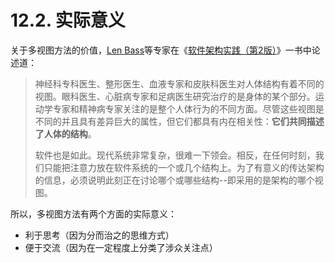 # 12.2. 实际意义

关于多视图方法的价值，[Len Bass](https://en.wikipedia.org/wiki/Len_Bass)等专家在《[软件架构实践（第2版）](https://www.amazon.cn/dp/B0011ALSK4)》一书中论述道：

> 神经科专科医生、整形医生、血液专家和皮肤科医生对人体结构有着不同的视图。眼科医生、心脏病专家和足病医生研究治疗的是身体的某个部分。运动学专家和精神病专家关注的是整个人体行为的不同方面。尽管这些视图是不同的并且具有差异巨大的属性，但它们都具有内在相关性：**它们共同描述了人体的结构**。
>  
> 软件也是如此。现代系统非常复杂，很难一下领会。相反，在任何时刻，我们只能把注意力放在软件系统的一个或几个结构上。为了有意义的传达架构的信息，必须说明此刻正在讨论哪个或哪些结构--即采用的是架构的哪个视图。

所以，多视图方法有两个方面的实际意义：

- 利于思考（因为分而治之的思维方式）
- 便于交流（因为在一定程度上分类了涉众关注点）
